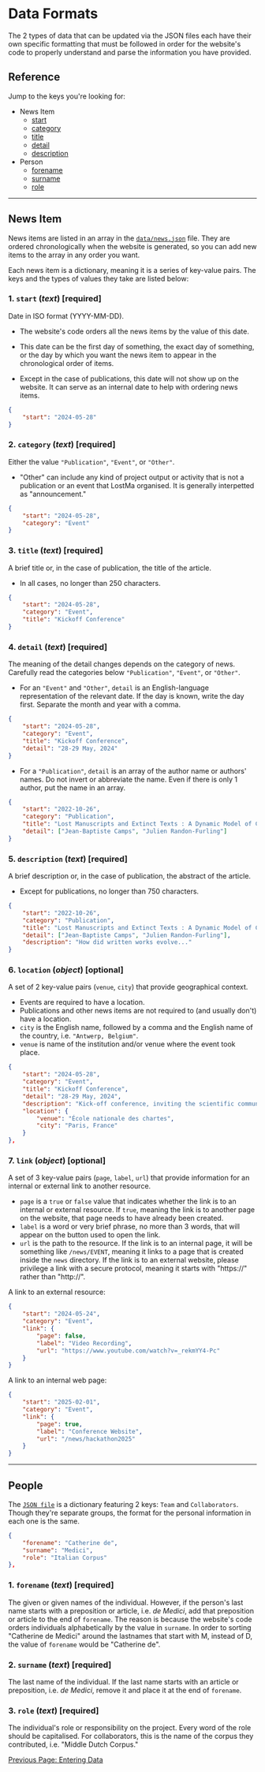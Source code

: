 # Data Formats

The 2 types of data that can be updated via the JSON files each have their own specific formatting that must be followed in order for the website's code to properly understand and parse the information you have provided.

## Reference

Jump to the keys you're looking for:

- News Item
    - [start](#1-start-text-required)
    - [category](#2-category-text-required)
    - [title](#3-title-text-required)
    - [detail](#4-detail-text-required)
    - [description](#5-description-text-required)
- Person
    - [forename](#1-forename-text-required)
    - [surname](#2-surname-text-required)
    - [role](#3-role-text-required)
---

## News Item

News items are listed in an array in the [`data/news.json`](../data/news.json) file. They are ordered chronologically when the website is generated, so you can add new items to the array in any order you want.

Each news item is a dictionary, meaning it is a series of key-value pairs. The keys and the types of values they take are listed below:

### 1. `start` (_text_) [required]

Date in ISO format (YYYY-MM-DD).

- The website's code orders all the news items by the value of this date.

- This date can be the first day of something, the exact day of something, or the day by which you want the news item to appear in the chronological order of items.

- Except in the case of publications, this date will not show up on the website. It can serve as an internal date to help with ordering news items.

```json
{
    "start": "2024-05-28"
}
```

### 2. `category` (_text_) [required]

Either the value `"Publication"`, `"Event"`, or `"Other"`.

- "Other" can include any kind of project output or activity that is not a publication or an event that LostMa organised. It is generally interpetted as "announcement."

```json
{
    "start": "2024-05-28",
    "category": "Event"
}
```

### 3. `title` (_text_) [required]

A brief title or, in the case of publication, the title of the article.

- In all cases, no longer than 250 characters.

```json
{
    "start": "2024-05-28",
    "category": "Event",
    "title": "Kickoff Conference"
}
```
    
### 4. `detail` (_text_) [required]

The meaning of the detail changes depends on the category of news. Carefully read the categories below `"Publication"`, `"Event"`, or `"Other"`.

- For an `"Event"` and `"Other"`, `detail` is an English-language representation of the relevant date. If the day is known, write the day first. Separate the month and year with a comma.

```json
{
    "start": "2024-05-28",
    "category": "Event",
    "title": "Kickoff Conference",
    "detail": "28-29 May, 2024"
}
```

- For a `"Publication"`, `detail` is an array of the author name or authors' names. Do not invert or abbreviate the name. Even if there is only 1 author, put the name in an array.

```json
{
    "start": "2022-10-26",
    "category": "Publication",
    "title": "Lost Manuscripts and Extinct Texts : A Dynamic Model of Cultural Transmission", 
    "detail": ["Jean-Baptiste Camps", "Julien Randon-Furling"]
}
```
    
### 5. `description` (_text_) [required] 

A brief description or, in the case of publication, the abstract of the article.

- Except for publications, no longer than 750 characters.

```json
{
    "start": "2022-10-26", 
    "category": "Publication",
    "title": "Lost Manuscripts and Extinct Texts : A Dynamic Model of Cultural Transmission", 
    "detail": ["Jean-Baptiste Camps", "Julien Randon-Furling"],
    "description": "How did written works evolve..."
}
```

### 6. `location` (_object_) [optional]

A set of 2 key-value pairs (`venue`, `city`) that provide geographical context.

- Events are required to have a location.
- Publications and other news items are not required to (and usually don't) have a location.
- `city` is the English name, followed by a comma and the English name of the country, i.e. `"Antwerp, Belgium"`.
- `venue` is name of the institution and/or venue where the event took place.

```json
{
    "start": "2024-05-28",
    "category": "Event",
    "title": "Kickoff Conference",
    "detail": "28-29 May, 2024",
    "description": "Kick-off conference, inviting the scientific community to interrogate the key questions of the project.",
    "location": {
        "venue": "École nationale des chartes",
        "city": "Paris, France"
    }
},
```

### 7. `link` (_object_) [optional]

A set of 3 key-value pairs (`page`, `label`, `url`) that provide information for an internal or external link to another resource.

- `page` is a `true` or `false` value that indicates whether the link is to an internal or external resource. If `true`, meaning the link is to another page on the website, that page needs to have already been created.
- `label` is a word or very brief phrase, no more than 3 words, that will appear on the button used to open the link.
- `url` is the path to the resource. If the link is to an internal page, it will be something like `/news/EVENT`, meaning it links to a page that is created inside the `news` directory. If the link is to an external website, please privilege a link with a secure protocol, meaning it starts with "https://" rather than "http://".

A link to an external resource:

```json
{
    "start": "2024-05-24",
    "category": "Event",
    "link": {
        "page": false,
        "label": "Video Recording",
        "url": "https://www.youtube.com/watch?v=_rekmYY4-Pc"
    }
}
```

A link to an internal web page:

```json
{
    "start": "2025-02-01",
    "category": "Event",
    "link": {
        "page": true,
        "label": "Conference Website",
        "url": "/news/hackathon2025"
    }
}
```

---

## People

The [`JSON file`](../data/people.json) is a dictionary featuring 2 keys: `Team` and `Collaborators`. Though they're separate groups, the format for the personal information in each one is the same.

```json
{
    "forename": "Catherine de",
    "surname": "Medici",
    "role": "Italian Corpus"
}, 
```

### 1. `forename` (_text_) [required]

The given or given names of the individual. However, if the person's last name starts with a preposition or article, i.e. _de Medici_, add that preposition or article to the end of `forename`. The reason is because the website's code orders individuals alphabetically by the value in `surname`. In order to sorting "Catherine de Medici" around the lastnames that start with M, instead of D, the value of `forename` would be "Catherine de".

### 2. `surname` (_text_) [required]

The last name of the individual. If the last name starts with an article or preposition, i.e. _de Medici_, remove it and place it at the end of `forename`.

### 3. `role` (_text_) [required]

The individual's role or responsibility on the project. Every word of the role should be capitalised. For collaborators, this is the name of the corpus they contributed, i.e. "Middle Dutch Corpus."

[Previous Page: Entering Data](./mechanics.md)